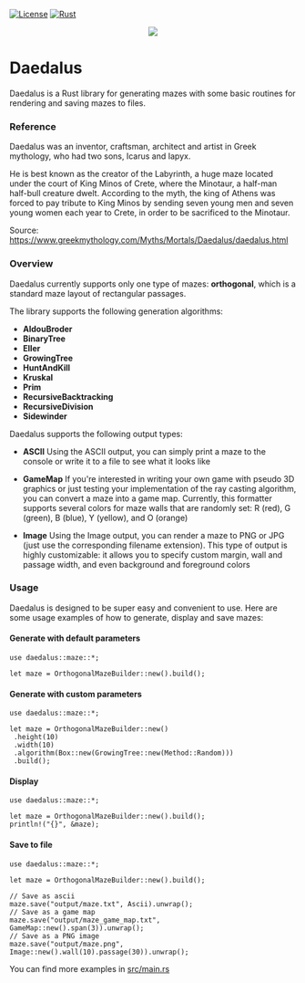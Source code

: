 
[![License](https://img.shields.io/badge/License-Apache_2.0-blue.svg)](https://opensource.org/licenses/Apache-2.0)
[![Rust](https://github.com/unrenamed/daedalus/actions/workflows/rust.yml/badge.svg?branch=main)](https://github.com/unrenamed/daedalus/actions/workflows/rust.yml)

<p align="center">
  <img src="https://docs.google.com/drawings/d/e/2PACX-1vQzI7Wxv9t3KbstS4eOsVcWArjIeTTclzIyJn-DGMcFIPBolrPRf_Ecfyamhy2JW8gu2G46ordlEyN4/pub?w=400&h=400"/>
</p>

# Daedalus

Daedalus is a Rust library for generating mazes with some basic routines for rendering and saving mazes to files.

### Reference

Daedalus was an inventor, craftsman, architect and artist in Greek mythology, who had two sons, Icarus and Iapyx.

He is best known as the creator of the Labyrinth, a huge maze located under the court of King Minos of Crete, where the Minotaur, a half-man half-bull creature dwelt. According to the myth, the king of Athens was forced to pay tribute to King Minos by sending seven young men and seven young women each year to Crete, in order to be sacrificed to the Minotaur.

Source: https://www.greekmythology.com/Myths/Mortals/Daedalus/daedalus.html

### Overview

Daedalus currently supports only one type of mazes: **orthogonal**, which is a standard maze layout of rectangular passages.

The library supports the following generation algorithms:

* **AldouBroder**
* **BinaryTree**
* **Eller**
* **GrowingTree**
* **HuntAndKill**
* **Kruskal**
* **Prim**
* **RecursiveBacktracking**
* **RecursiveDivision**
* **Sidewinder**

Daedalus supports the following output types:

* **ASCII** Using the ASCII output, you can simply print a maze to the console or write it to a file to see what it looks like

* **GameMap** If you're interested in writing your own game with pseudo 3D graphics or just testing your implementation of the ray casting algorithm, you can convert a maze into a game map. Currently, this formatter supports several colors for maze walls that are randomly set: R (red), G (green), B (blue), Y (yellow), and O (orange)

* **Image** Using the Image output, you can render a maze to PNG or JPG (just use the corresponding filename extension). This type of output is highly customizable: it allows you to specify custom margin, wall and passage width, and even background and foreground colors

### Usage

Daedalus is designed to be super easy and convenient to use. Here are some usage examples of how to generate, display and save mazes:

#### Generate with default parameters
```rust,no_run
use daedalus::maze::*;

let maze = OrthogonalMazeBuilder::new().build();
```

#### Generate with custom parameters
```rust,no_run
use daedalus::maze::*;

let maze = OrthogonalMazeBuilder::new()
 .height(10)
 .width(10)
 .algorithm(Box::new(GrowingTree::new(Method::Random)))
 .build();
```

#### Display
```rust,no_run
use daedalus::maze::*;

let maze = OrthogonalMazeBuilder::new().build();
println!("{}", &maze);
```

#### Save to file
```rust,no_run
use daedalus::maze::*;

let maze = OrthogonalMazeBuilder::new().build();

// Save as ascii
maze.save("output/maze.txt", Ascii).unwrap();
// Save as a game map
maze.save("output/maze_game_map.txt", GameMap::new().span(3)).unwrap();
// Save as a PNG image
maze.save("output/maze.png", Image::new().wall(10).passage(30)).unwrap();
```

You can find more examples in [src/main.rs](src/main.rs)
